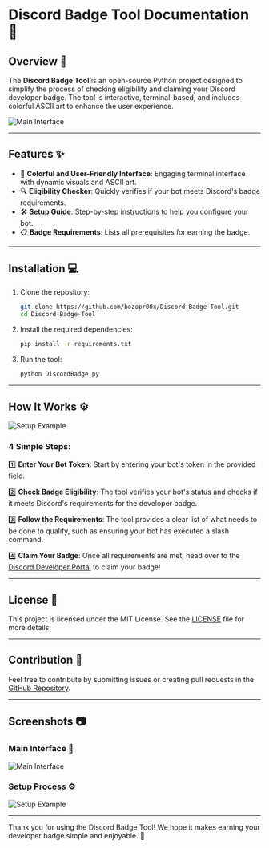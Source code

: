# Discord Badge Tool Documentation 🚀

## Overview 📖
The **Discord Badge Tool** is an open-source Python project designed to simplify the process of checking eligibility and claiming your Discord developer badge. The tool is interactive, terminal-based, and includes colorful ASCII art to enhance the user experience.

![Main Interface](https://i.suar.me/0G68Y/l)

---

## Features ✨
- 🎨 **Colorful and User-Friendly Interface**: Engaging terminal interface with dynamic visuals and ASCII art.
- 🔍 **Eligibility Checker**: Quickly verifies if your bot meets Discord's badge requirements.
- 🛠️ **Setup Guide**: Step-by-step instructions to help you configure your bot.
- 📋 **Badge Requirements**: Lists all prerequisites for earning the badge.

---

## Installation 💻

1. Clone the repository:
   ```bash
   git clone https://github.com/bozopr00x/Discord-Badge-Tool.git
   cd Discord-Badge-Tool
   ```

2. Install the required dependencies:
   ```bash
   pip install -r requirements.txt
   ```

3. Run the tool:
   ```bash
   python DiscordBadge.py
   ```

---

## How It Works ⚙️

![Setup Example](https://i.suar.me/y4Vnz/m)

### 4 Simple Steps:

1️⃣ **Enter Your Bot Token**: Start by entering your bot's token in the provided field.

2️⃣ **Check Badge Eligibility**: The tool verifies your bot's status and checks if it meets Discord's requirements for the developer badge.

3️⃣ **Follow the Requirements**: The tool provides a clear list of what needs to be done to qualify, such as ensuring your bot has executed a slash command.

4️⃣ **Claim Your Badge**: Once all requirements are met, head over to the [Discord Developer Portal](https://discord.com/developers/active-developer) to claim your badge!

---

## License 📝
This project is licensed under the MIT License. See the [LICENSE](LICENSE) file for more details.

---

## Contribution 🤝
Feel free to contribute by submitting issues or creating pull requests in the [GitHub Repository](https://github.com/bozopr00x/Discord-Badge-Tool).

---

## Screenshots 📷

### Main Interface 🎨
![Main Interface](https://i.suar.me/0G68Y/l)

### Setup Process ⚙️
![Setup Example](https://i.suar.me/y4Vnz/m)

---

Thank you for using the Discord Badge Tool! We hope it makes earning your developer badge simple and enjoyable. 🚀


